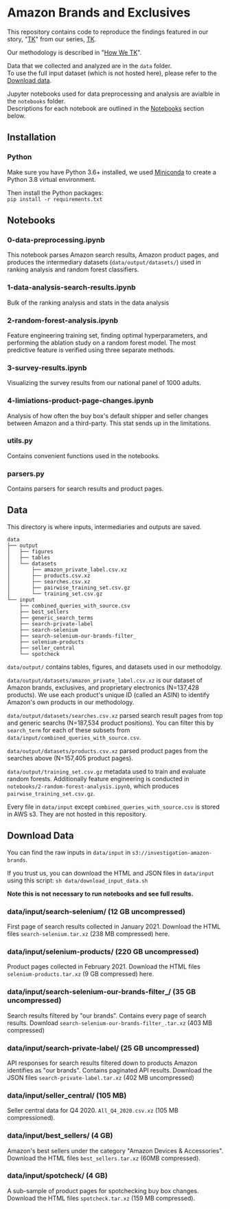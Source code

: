 # Amazon Brands and Exclusives
This repository contains code to reproduce the findings featured in our story, "[TK](https://themarkup.org/)" from our series, [TK](https://themarkup.org/series/).

Our methodology is described in "[How We TK](https://themarkup.org/)".

Data that we collected and analyzed are in the `data` folder.<br>
To use the full input dataset (which is not hosted here), please refer to the [Download data](#download-data).<br>

Jupyter notebooks used for data preprocessing and analysis are avialble in the `notebooks` folder.<br>
Descriptions for each notebook are outlined in the [Notebooks](#notebooks) section below.

## Installation
### Python
Make sure you have Python 3.6+ installed, we used [Miniconda](https://docs.conda.io/en/latest/miniconda.html) to create a Python 3.8 virtual environment.

Then install the Python packages:<br>
`pip install -r requirements.txt`

## Notebooks
### 0-data-preprocessing.ipynb
This notebook parses Amazon search results, Amazon product pages, and produces the intermediary datasets (`data/output/datasets/`) used in ranking analysis and random forest classifiers.

### 1-data-analysis-search-results.ipynb
Bulk of the ranking analysis and stats in the data analysis

### 2-random-forest-analysis.ipynb
Feature engineering training set, finding optimal hyperparameters, and performing the ablation study on a random forest model. The most predictive feature is verified using three separate methods.

### 3-survey-results.ipynb
Visualizing the survey results from our national panel of 1000 adults.

### 4-limiations-product-page-changes.ipynb
Analysis of how often the buy box's default shipper and seller changes between Amazon and a third-party. This stat sends up in the limitations.

### utils.py
Contains convenient functions used in the notebooks.

### parsers.py
Contains parsers for search results and product pages.

## Data
This directory is where inputs, intermediaries and outputs are saved.

```
data
├── output
│   ├── figures
│   ├── tables
│   └── datasets
│       ├── amazon_private_label.csv.xz
│       ├── products.csv.xz
│       ├── searches.csv.xz
│       ├── pairwise_training_set.csv.gz
│       └── training_set.csv.gz
└── input
    ├── combined_queries_with_source.csv
    ├── best_sellers
    ├── generic_search_terms
    ├── search-private-label
    ├── search-selenium
    ├── search-selenium-our-brands-filter_
    ├── selenium-products
    ├── seller_central
    └── spotcheck
 ```

`data/output/` contains tables, figures, and datasets used in our methodolgy.

`data/output/datasets/amazon_private_label.csv.xz` is our dataset of Amazon brands, exclusives, and proprietary electronics (N=137,428 products). We use each product's unique ID (called an ASIN) to identify Amazon's own products in our methodology.

`data/output/datasets/searches.csv.xz` parsed search result pages from top and generic searchs (N=187,534 product positions). You can filter this by `search_term` for each of these subsets from `data/input/combined_queries_with_source.csv`.

`data/output/datasets/products.csv.xz` parsed product pages from the searches above (N=157,405 product pages). 

`data/output/training_set.csv.gz` metadata used to train and evaluate random forests. Additionally feature engineering is conducted in `notebooks/2-random-forest-analysis.ipynb`, which produces `pairwise_training_set.csv.gz`.

Every file in `data/input` except `combined_queries_with_source.csv` is stored in AWS s3. They are not hosted in this repository.

## Download Data
You can find the raw inputs in `data/input` in `s3://investigation-amazon-brands`.

If you trust us, you can download the HTML and JSON files in `data/input` using this script:
`sh data/download_input_data.sh`

**Note this is not necessary to run notebooks and see full results.**
 
### data/input/search-selenium/ (12 GB uncompressed)
First page of search results collected in January 2021. Download the HTML files `search-selenium.tar.xz` (238 MB compressed) here. 

### data/input/selenium-products/ (220 GB uncompressed)
Product pages collected in February 2021. Download the HTML files `selenium-products.tar.xz` (9 GB compressed) here.
 
### data/input/search-selenium-our-brands-filter_/ (35 GB uncompressed)
Search results filtered by "our brands". Contains every page of search results. Download `search-selenium-our-brands-filter_.tar.xz` (403 MB compressed)

### data/input/search-private-label/ (25 GB uncompressed)
API responses for search results filtered down to products Amazon identifies as "our brands". Contains paginated API results. Download the JSON files `search-private-label.tar.xz` (402 MB uncompressed)

### data/input/seller_central/ (105 MB)
Seller central data for Q4 2020. `All_Q4_2020.csv.xz` (105 MB compressioned).

### data/input/best_sellers/ (4 GB)
Amazon's best sellers under the category "Amazon Devices & Accessories". Download the HTML files `best_sellers.tar.xz` (60MB compressed).

### data/input/spotcheck/ (4 GB)
A sub-sample of product pages for spotchecking buy box changes. Download the HTML files `spotcheck.tar.xz` (159 MB compressed).
